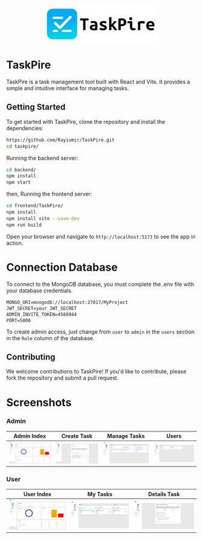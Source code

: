 <p align="center">
    <picture>
        <source media="(prefers-color-scheme: dark)" srcset="./Logo/TaskPire_Dark.png">
        <source media="(prefers-color-scheme: light)" srcset="./Logo/TaskPire_Light.png">
        <img alt="TaskSquad Logo" src="./Logo/TaskPire_Light.png">
    </picture>
</p>

# TaskPire

TaskPire is a task management tool built with React and Vite. It provides a simple and intuitive interface for managing tasks.

## Getting Started

To get started with TaskPire, clone the repository and install the dependencies:

```bash
https://github.com/Rayiumir/TaskPire.git
cd taskpire/
```

Running the backend server:

```bash
cd backend/
npm install
npm start
```

then, Running the frontend server:

```bash
cd frontend/TaskPire/
npm install
npm install vite --save-dev
npm run build
```

Open your browser and navigate to `http://localhost:5173` to see the app in action.

# Connection Database

To connect to the MongoDB database, you must complete the .env file with your database credentials.

```
MONGO_URI=mongodb://localhost:27017/MyProject
JWT_SECRET=your_JWT_SECRET
ADMIN_INVITE_TOKEN=4588944
PORT=5000
```

To create admin access, just change from `user` to `admin` in the `users` section in the `Role` column of the database.

## Contributing

We welcome contributions to TaskPire! If you'd like to contribute, please fork the repository and submit a pull request.

# Screenshots

### Admin

<table class="table">
<thead>
    <tr>
      <th scope="col" width="1000px">Admin Index</th>
      <th scope="col" width="1000px">Create Task</th>
      <th scope="col" width="1000px">Manage Tasks</th>
      <th scope="col" width="1000px">Users</th>
    </tr>
  </thead>
  <tbody>
    <tr>
      <td>
        <img src="./Screenshots/Admin/1.png" width="100%" alt="Admin Index">
      </td>
      <td>
        <img src="./Screenshots/Admin/2.png" width="100%" alt="Tasks">
      </td>
      <td>
        <img src="./Screenshots/Admin/3.png" width="100%" alt="Create Tasks">
      </td>
      <td>
        <img src="./Screenshots/Admin/4.png" width="100%" alt="Users">
      </td>
    </tr>
  </tbody>
</table>

### User

<table class="table">
<thead>
    <tr>
      <th scope="col" width="1000px">User Index</th>
      <th scope="col" width="1000px">My Tasks</th>
      <th scope="col" width="1000px">Details Task</th>
    </tr>
  </thead>
  <tbody>
    <tr>
      <td>
        <img src="./Screenshots/User/1.png" width="100%" alt="Admin Index">
      </td>
      <td>
        <img src="./Screenshots/User/2.png" width="100%" alt="Tasks">
      </td>
      <td>
        <img src="./Screenshots/User/3.png" width="100%" alt="Create Tasks">
      </td>
    </tr>
  </tbody>
</table>

